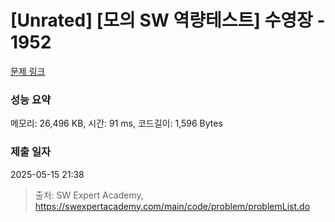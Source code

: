 # [Unrated] [모의 SW 역량테스트] 수영장 - 1952 

[문제 링크](https://swexpertacademy.com/main/code/problem/problemDetail.do?contestProbId=AV5PpFQaAQMDFAUq) 

### 성능 요약

메모리: 26,496 KB, 시간: 91 ms, 코드길이: 1,596 Bytes

### 제출 일자

2025-05-15 21:38



> 출처: SW Expert Academy, https://swexpertacademy.com/main/code/problem/problemList.do